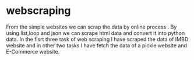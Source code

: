 # webscraping
From the simple websites we can scrap the data by online process .
By using list,loop and json we can scrape html data and convert it into python data.
In the fisrt three task of web scraping I have scraped the data of IMBD website and in other two tasks
I have fetch the data of a pickle website and E-Commerce website.
